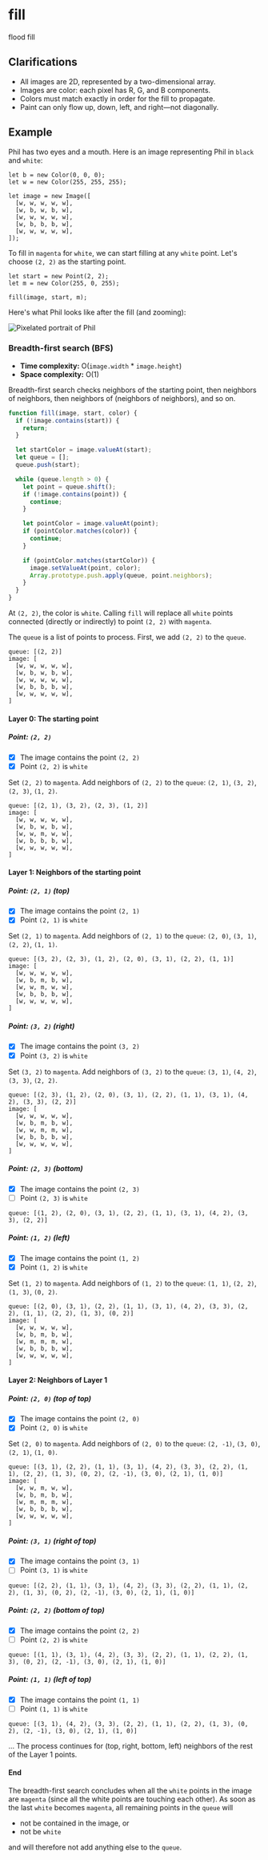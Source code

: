 # fill

flood fill

## Clarifications

* All images are 2D, represented by a two-dimensional array.
* Images are color: each pixel has R, G, and B components.
* Colors must match exactly in order for the fill to propagate.
* Paint can only flow up, down, left, and right—not diagonally.

## Example

Phil has two eyes and a mouth. Here is an image representing Phil in `black` and `white`:

```
let b = new Color(0, 0, 0);
let w = new Color(255, 255, 255);

let image = new Image([
  [w, w, w, w, w],
  [w, b, w, b, w],
  [w, w, w, w, w],
  [w, b, b, b, w],
  [w, w, w, w, w],
]);
```

To fill in `magenta` for `white`, we can start filling at any `white` point. Let's choose `(2, 2)` as the starting point.

```
let start = new Point(2, 2);
let m = new Color(255, 0, 255);

fill(image, start, m);
```

Here's what Phil looks like after the fill (and zooming):

![Pixelated portrait of Phil](assets/phil.ico)

### Breadth-first search (BFS)

* **Time complexity:** O(`image.width` * `image.height`)
* **Space complexity:** O(1)

Breadth-first search checks neighbors of the starting point, then neighbors of neighbors, then neighbors of (neighbors of neighbors), and so on.

```javascript
function fill(image, start, color) {
  if (!image.contains(start)) {
    return;
  }

  let startColor = image.valueAt(start);
  let queue = [];
  queue.push(start);

  while (queue.length > 0) {
    let point = queue.shift();
    if (!image.contains(point)) {
      continue;
    }

    let pointColor = image.valueAt(point);
    if (pointColor.matches(color)) {
      continue;
    }

    if (pointColor.matches(startColor)) {
      image.setValueAt(point, color);
      Array.prototype.push.apply(queue, point.neighbors);
    }
  }
}
```

At `(2, 2)`, the color is `white`. Calling `fill` will replace all `white` points connected (directly or indirectly) to point `(2, 2)` with `magenta`.

The `queue` is a list of points to process. First, we add `(2, 2)` to the `queue`.

```
queue: [(2, 2)]
image: [
  [w, w, w, w, w],
  [w, b, w, b, w],
  [w, w, w, w, w],
  [w, b, b, b, w],
  [w, w, w, w, w],
]
```

#### Layer 0: The starting point

##### Point: `(2, 2)`

- [x] The image contains the point `(2, 2)`
- [x] Point `(2, 2)` is `white`

Set `(2, 2)` to `magenta`.
Add neighbors of `(2, 2)` to the `queue`: `(2, 1)`, `(3, 2)`, `(2, 3)`, `(1, 2)`.

```
queue: [(2, 1), (3, 2), (2, 3), (1, 2)]
image: [
  [w, w, w, w, w],
  [w, b, w, b, w],
  [w, w, m, w, w],
  [w, b, b, b, w],
  [w, w, w, w, w],
]
```

#### Layer 1: Neighbors of the starting point

##### Point: `(2, 1)` (top)

- [x] The image contains the point `(2, 1)`
- [x] Point `(2, 1)` is `white`

Set `(2, 1)` to `magenta`.
Add neighbors of `(2, 1)` to the `queue`: `(2, 0)`, `(3, 1)`, `(2, 2)`, `(1, 1)`.

```
queue: [(3, 2), (2, 3), (1, 2), (2, 0), (3, 1), (2, 2), (1, 1)]
image: [
  [w, w, w, w, w],
  [w, b, m, b, w],
  [w, w, m, w, w],
  [w, b, b, b, w],
  [w, w, w, w, w],
]
```

##### Point: `(3, 2)` (right)

- [x] The image contains the point `(3, 2)`
- [x] Point `(3, 2)` is `white`

Set `(3, 2)` to `magenta`.
Add neighbors of `(3, 2)` to the `queue`: `(3, 1)`, `(4, 2)`, `(3, 3)`, `(2, 2)`.

```
queue: [(2, 3), (1, 2), (2, 0), (3, 1), (2, 2), (1, 1), (3, 1), (4, 2), (3, 3), (2, 2)]
image: [
  [w, w, w, w, w],
  [w, b, m, b, w],
  [w, w, m, m, w],
  [w, b, b, b, w],
  [w, w, w, w, w],
]
```

##### Point: `(2, 3)` (bottom)

- [x] The image contains the point `(2, 3)`
- [ ] Point `(2, 3)` is `white`

```
queue: [(1, 2), (2, 0), (3, 1), (2, 2), (1, 1), (3, 1), (4, 2), (3, 3), (2, 2)]
```

##### Point: `(1, 2)` (left)

- [x] The image contains the point `(1, 2)`
- [x] Point `(1, 2)` is `white`

Set `(1, 2)` to `magenta`.
Add neighbors of `(1, 2)` to the `queue`: `(1, 1)`, `(2, 2)`, `(1, 3)`, `(0, 2)`.

```
queue: [(2, 0), (3, 1), (2, 2), (1, 1), (3, 1), (4, 2), (3, 3), (2, 2), (1, 1), (2, 2), (1, 3), (0, 2)]
image: [
  [w, w, w, w, w],
  [w, b, m, b, w],
  [w, m, m, m, w],
  [w, b, b, b, w],
  [w, w, w, w, w],
]
```

#### Layer 2: Neighbors of Layer 1

##### Point: `(2, 0)` (top of top)

- [x] The image contains the point `(2, 0)`
- [x] Point `(2, 0)` is `white`

Set `(2, 0)` to `magenta`.
Add neighbors of `(2, 0)` to the `queue`: `(2, -1)`, `(3, 0)`, `(2, 1)`, `(1, 0)`.

```
queue: [(3, 1), (2, 2), (1, 1), (3, 1), (4, 2), (3, 3), (2, 2), (1, 1), (2, 2), (1, 3), (0, 2), (2, -1), (3, 0), (2, 1), (1, 0)]
image: [
  [w, w, m, w, w],
  [w, b, m, b, w],
  [w, m, m, m, w],
  [w, b, b, b, w],
  [w, w, w, w, w],
]
```

##### Point: `(3, 1)` (right of top)

- [x] The image contains the point `(3, 1)`
- [ ] Point `(3, 1)` is `white`

```
queue: [(2, 2), (1, 1), (3, 1), (4, 2), (3, 3), (2, 2), (1, 1), (2, 2), (1, 3), (0, 2), (2, -1), (3, 0), (2, 1), (1, 0)]
```

##### Point: `(2, 2)` (bottom of top)

- [x] The image contains the point `(2, 2)`
- [ ] Point `(2, 2)` is `white`

```
queue: [(1, 1), (3, 1), (4, 2), (3, 3), (2, 2), (1, 1), (2, 2), (1, 3), (0, 2), (2, -1), (3, 0), (2, 1), (1, 0)]
```

##### Point: `(1, 1)` (left of top)

- [x] The image contains the point `(1, 1)`
- [ ] Point `(1, 1)` is `white`

```
queue: [(3, 1), (4, 2), (3, 3), (2, 2), (1, 1), (2, 2), (1, 3), (0, 2), (2, -1), (3, 0), (2, 1), (1, 0)]
```

... The process continues for (top, right, bottom, left) neighbors of the rest of the Layer 1 points.

#### End

The breadth-first search concludes when all the `white` points in the image are `magenta` (since all the white points are touching each other). As soon as the last `white` becomes `magenta`, all remaining points in the `queue` will

* not be contained in the image, or
* not be `white`

and will therefore not add anything else to the `queue`.
